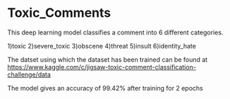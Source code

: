 # Toxic_Comments

This deep learning model classifies a comment into 6 different categories.

1)toxic
2)severe_toxic
3)obscene
4)threat
5)insult
6)identity_hate

The datset using which the dataset has been trained can be found at
https://www.kaggle.com/c/jigsaw-toxic-comment-classification-challenge/data

The model gives an accuracy of 99.42% after training for 2 epochs
